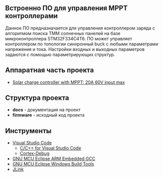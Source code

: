 ## Встроенно ПО для управления МРРТ контроллерами

Данное ПО предназначается для управления контроллером заряда с алгоритмом поиска ТММ солнечных панелей на базе микроконтроллера STM32F334C4T6. ПО может управляет контроллером по топологии синхронный buck с любыми параметрами напряжения и тока. Настройки входных и выходных параметров задаются с помощью параметрирующих структур. 

## Аппаратная часть проекта

* [Solar charge controller with MPPT: 20A 60V input max](https://github.com/RedCommissary/mppt-2420-hardware)

## Структура проекта

* **docs** - документация на проект
* **firmware** - исходный код проекта

## Инструменты

* [Visual Studio Code](https://code.visualstudio.com/)
    * [C/C++ for Visual Studio Code](https://marketplace.visualstudio.com/items?itemName=ms-vscode.cpptools)
    * [Cortex-Debug](https://marketplace.visualstudio.com/items?itemName=marus25.cortex-debug)
* [GNU MCU Eclipse ARM Embedded GCC](https://github.com/xpack-dev-tools/arm-none-eabi-gcc-xpack/releases)
* [GNU MCU Eclipse Windows Build Tools](https://github.com/gnu-mcu-eclipse/windows-build-tools/releases)
* [JLink](https://www.segger.com/downloads/jlink/#J-LinkSoftwareAndDocumentationPack)